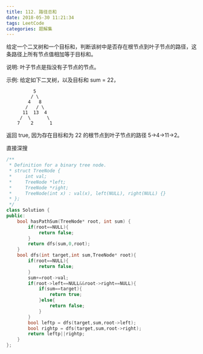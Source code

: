 ```yaml
---
title: 112. 路径总和
date: 2018-05-30 11:21:34
tags: LeetCode
categories: 题解集
---
```


给定一个二叉树和一个目标和，判断该树中是否存在根节点到叶子节点的路径，这条路径上所有节点值相加等于目标和。

说明: 叶子节点是指没有子节点的节点。

示例: 
给定如下二叉树，以及目标和 sum = 22，

              5
             / \
            4   8
           /   / \
          11  13  4
         /  \      \
        7    2      1
返回 true, 因为存在目标和为 22 的根节点到叶子节点的路径 5->4->11->2。

直接深搜
```cpp
/**
 * Definition for a binary tree node.
 * struct TreeNode {
 *     int val;
 *     TreeNode *left;
 *     TreeNode *right;
 *     TreeNode(int x) : val(x), left(NULL), right(NULL) {}
 * };
 */
class Solution {
public:
    bool hasPathSum(TreeNode* root, int sum) {
        if(root==NULL){
            return false;
        }
        return dfs(sum,0,root);
    }
    bool dfs(int target,int sum,TreeNode* root){
        if(root==NULL){
            return false;
        }
        sum+=root->val;
        if(root->left==NULL&&root->right==NULL){
            if(sum==target){
                return true;
            }else{
                return false;
            }
        }
        bool leftp = dfs(target,sum,root->left);
        bool rightp = dfs(target,sum,root->right);
        return leftp||rightp;
    }
};
```
